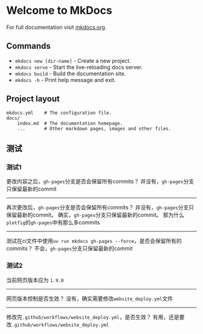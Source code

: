 # Welcome to MkDocs

For full documentation visit [mkdocs.org](https://www.mkdocs.org).

## Commands

- `mkdocs new [dir-name]` - Create a new project.
- `mkdocs serve` - Start the live-reloading docs server.
- `mkdocs build` - Build the documentation site.
- `mkdocs -h` - Print help message and exit.

## Project layout

    mkdocs.yml    # The configuration file.
    docs/
        index.md  # The documentation homepage.
        ...       # Other markdown pages, images and other files.

## 测试

### 测试1

更改内容之后，`gh-pages`分支是否会保留所有commits？
并没有，`gh-pages`分支只保留最新的commit

---

再次更改后，`gh-pages`分支是否会保留所有commits？
并没有，`gh-pages`分支只保留最新的commit。
确实，`gh-pages`分支只保留最新的commit。
那为什么`plotfig`的`gh-pages`中有那么多commits

---

测试在ci文件中使用`uv run mkdocs gh-pages --force`，是否会保留所有的commits？
不会，`gh-pages`分支只保留最新的commit

### 测试2

当前网页版本应为 `1.9.0`

---

网页版本控制是否生效？
没有，确实需要修改`website_deploy.yml`文件

---

修改完`.github/workflows/website_deploy.yml`，是否生效？
有用，还是要改`.github/workflows/website_deploy.yml`
